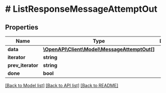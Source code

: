 # # ListResponseMessageAttemptOut

## Properties

Name | Type | Description | Notes
------------ | ------------- | ------------- | -------------
**data** | [**\OpenAPI\Client\Model\MessageAttemptOut[]**](MessageAttemptOut.md) |  |
**iterator** | **string** |  | [optional]
**prev_iterator** | **string** |  | [optional]
**done** | **bool** |  |

[[Back to Model list]](../../README.md#models) [[Back to API list]](../../README.md#endpoints) [[Back to README]](../../README.md)
